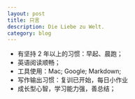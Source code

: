 ```yaml
---
layout: post
title: 只言
description: Die Liebe zu Welt.
category: blog
---
```


- 有坚持 2 年以上的习惯：早起、晨跑；
- 英语阅读顺畅；
- 工具使用：Mac; Google; Markdown;
- 写作输出习惯：复训已开始，每日小作业
- 成长型心智，学习能力强，善总结；




[WangJane]:    http://WangJane1030.github.io  "WangJane"
